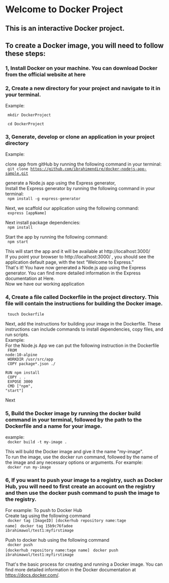 # Welcome to Docker Project <br>
## This is an interactive Docker project.<br>
## To create a Docker image, you will need to follow these steps:<br>

### 1, Install Docker on your machine. You can download Docker from the official website at here<br>
### 2, Create a new directory for your project and navigate to it in your terminal.<br>
Example:<br>

<code> mkdir DockerProject </code>

<code> cd DockerProject</code>

### 3, Generate, develop or clone an application in your project directory<br>
Example:<br>

 clone app from gitHub by running the following command in your terminal: <br>
<code> git clone https://github.com/ibrahimendire/docker-nodejs-app-sample.git </code>

generate a Node.js app using the Express generator,<br>
Install the Express generator by running the following command in your terminal:<br>
<code> npm install -g express-generator</code>

Next, we scaffold our application using the following command:<br>
<code> express [appName] </code>

 Next install package dependencies:<br>
 <code> npm install </code>

 Start the app by running the following command:<br>
<code> npm start </code>

 This will start the app and it will be available at http://localhost:3000/<br>
 If you point your browser to http://localhost:3000/ , you should see the application default page, with the text “Welcome to Express.”<br>
 That's it! You have now generated a Node.js app using the Express generator. You can find more detailed information in the Express documentation at Here.<br>
Now we have our working application<br>
### 4, Create a file called Dockerfile in the project directory. This file will contain the instructions for building the Docker image.<br>
 <code> touch Dockerfile </code>

Next, add the instructions for building your image in the Dockerfile. These instructions can include commands to install dependencies, copy files, and run scripts.<br>
Example:<br>
For the Node.js App we can put the following instruction in the Dockerfile<br>
<code>
 FROM node:10-alpine <br>
WORKDIR /usr/src/app<br>
COPY package*.json ./<br>
RUN npm install<br>
COPY . .<br>
EXPOSE 3000<br>
CMD ["npm", "start"]<br>
</code> <br>
Next <br>
### 5, Build the Docker image by running the docker build command in your terminal, followed by the path to the Dockerfile and a name for your image.<br>
example:<br>
<code> docker build -t my-image .</code>

This will build the Docker image and give it the name "my-image".<br>
To run the image, use the docker run command, followed by the name of the image and any necessary options or arguments. For example:<br>
<code> docker run my-image </code>

### 6, If you want to push your image to a registry, such as Docker Hub, you will need to first create an account on the registry and then use the docker push command to push the image to the registry.<br>
For example: To push to Docker Hub<br>
Create tag using the following command<br>
<code> docker tag [ImageID] [dockerhub repository name:tage name] </code>
<code>docker tag 15b9c76fadee ibrahimawol/test1:myfirstimage </code>

Push to docker hub using the following command<br>
<code> docker push [dockerhub repository name:tage name] </code>
 <code>docker push ibrahimawol/test1:myfirstimage </code>

That's the basic process for creating and running a Docker image. You can find more detailed information in the Docker documentation at https://docs.docker.com/.
